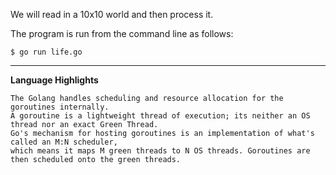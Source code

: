 We will read in a 10x10 world and then process it.

The program is run from the command line as follows:
```
$ go run life.go
```

------------------------------------------------------------------------------------------------

**Language Highlights**
```
The Golang handles scheduling and resource allocation for the goroutines internally.
A goroutine is a lightweight thread of execution; its neither an OS thread nor an exact Green Thread.
Go's mechanism for hosting goroutines is an implementation of what's called an M:N scheduler, 
which means it maps M green threads to N OS threads. Goroutines are then scheduled onto the green threads.
```